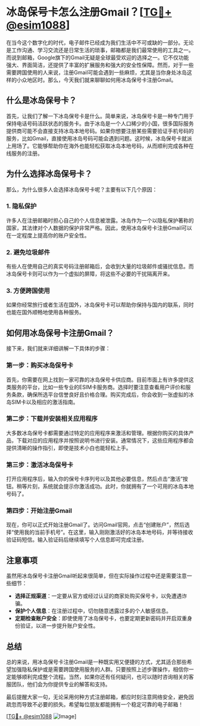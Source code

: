 # 冰岛保号卡怎么注册Gmail？[[TG💪+ @esim1088](https://t.me/s/esim1088)]

在当今这个数字化的时代，电子邮件已经成为我们生活中不可或缺的一部分。无论是工作沟通、学习交流还是日常生活的琐事，邮箱都是我们最常使用的工具之一。而说到邮箱，Google旗下的Gmail无疑是全球最受欢迎的选择之一。它不仅功能强大、界面简洁，还提供了丰富的扩展服务和强大的安全性保障。然而，对于一些需要跨国使用的人来说，注册Gmail可能会遇到一些麻烦，尤其是当你身处冰岛这样的小众地区时。那么，今天我们就来聊聊如何用冰岛保号卡注册Gmail。

## 什么是冰岛保号卡？

首先，让我们了解一下冰岛保号卡是什么。简单来说，冰岛保号卡是一种专门用于保持电话号码活跃状态的服务卡。由于冰岛是一个人口稀少的小国，很多国际服务提供商可能不会直接支持冰岛本地号码。如果你想要注册某些需要验证手机号码的服务，比如Gmail，直接使用冰岛号码可能会遇到问题。这时候，冰岛保号卡就派上用场了。它能够帮助你在海外也能轻松获取冰岛本地号码，从而顺利完成各种在线服务的注册。

## 为什么选择冰岛保号卡？

那么，为什么很多人会选择冰岛保号卡呢？主要有以下几个原因：

### 1. **隐私保护**  
许多人在注册邮箱时担心自己的个人信息被泄露。冰岛作为一个以隐私保护著称的国家，其法律对个人数据的保护非常严格。因此，使用冰岛保号卡注册Gmail可以在一定程度上提高你的账户安全性。

### 2. **避免垃圾邮件**  
有些人在使用自己的真实号码注册邮箱后，会收到大量的垃圾邮件或骚扰信息。而冰岛保号卡则可以作为一个虚拟的屏障，将这些不必要的干扰隔离开来。

### 3. **方便跨国使用**  
如果你经常旅行或者生活在国外，冰岛保号卡可以帮助你保持与国内的联系，同时也能在国外顺畅地使用各种服务。

## 如何用冰岛保号卡注册Gmail？

接下来，我们就来详细讲解一下具体的步骤：

### 第一步：购买冰岛保号卡
首先，你需要在网上找到一家可靠的冰岛保号卡供应商。目前市面上有许多提供这类服务的平台，比如一些专业的ESIM卡服务商。选择时要注意查看用户评价和服务条款，确保所选平台信誉良好且价格合理。购买完成后，你会收到一张虚拟的冰岛SIM卡以及相应的激活指南。

### 第二步：下载并安装相关应用程序
大多数冰岛保号卡都需要通过特定的应用程序来激活和管理。根据你购买的具体产品，下载对应的应用程序并按照说明书进行安装。通常情况下，这些应用程序都会提供清晰的操作指引，即使是技术小白也能轻松上手。

### 第三步：激活冰岛保号卡
打开应用程序后，输入你的保号卡序列号以及其他必要信息，然后点击“激活”按钮。稍等片刻，系统就会提示你激活成功。此时，你就拥有了一个可用的冰岛本地号码了。

### 第四步：开始注册Gmail
现在，你可以正式开始注册Gmail了。访问Gmail官网，点击“创建账户”，然后选择“使用我的当前手机号”。在这里，输入刚刚激活好的冰岛本地号码，并等待接收验证码短信。输入验证码后继续填写个人信息即可完成注册。

## 注意事项

虽然用冰岛保号卡注册Gmail听起来很简单，但在实际操作过程中还是需要注意一些细节：

- **选择正规渠道**：一定要从官方或经过认证的商家处购买保号卡，以免遭遇诈骗。
- **保护个人信息**：在注册过程中，切勿随意透露过多的个人敏感信息。
- **定期检查账户安全**：即使使用了冰岛保号卡，也要定期更新密码并开启双重身份验证，以进一步提升账户安全性。

## 总结

总的来说，用冰岛保号卡注册Gmail是一种既实用又便捷的方式，尤其适合那些希望加强隐私保护或是需要跨国使用服务的人群。只要按照上述步骤操作，相信你一定能够顺利完成整个流程。当然，如果你还有任何疑问，也可以随时咨询相关的客服团队，他们会为你提供专业的解答和支持。

最后提醒大家一句，无论采用何种方式注册邮箱，都应时刻注意网络安全，避免因疏忽而导致不必要的损失。希望每位朋友都能拥有一个稳定可靠的电子邮箱！

[[TG💪+ @esim1088](https://t.me/s/esim1088) ![Image](https://i.postimg.cc/4NQfJmqS/Snipaste-2025-05-13-00-14-12.png)]
